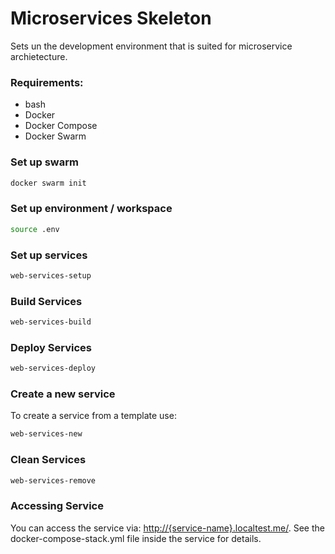 Microservices Skeleton
====

Sets un the development environment that is suited for microservice archietecture.


### Requirements:

- bash
- Docker
- Docker Compose
- Docker Swarm


### Set up swarm
```bash
docker swarm init
```

### Set up environment / workspace
```bash
source .env
```

### Set up services

```bash
web-services-setup
```

### Build Services

```bash
web-services-build
```

### Deploy Services

```bash
web-services-deploy
```

### Create a new service
To create a service from a template use:
```bash
web-services-new
```
### Clean Services

```bash
web-services-remove
```

### Accessing Service
You can access the service via: [http://{service-name}.localtest.me/](http://{service-name}.localtest.me/). See the docker-compose-stack.yml file inside the service for details.


